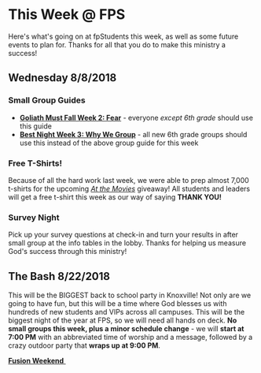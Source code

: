# This Week @ FPS  
Here's what's going on at fpStudents this week, as well as some future events to plan for. Thanks for all that you do to make this ministry a success!

## Wednesday 8/8/2018  

### Small Group Guides  
- [**Goliath Must Fall Week 2: Fear**](guide.pdf) - everyone *except 6th grade* should use this guide  
- [**Best Night Week 3: Why We Group**](guide-6th.pdf) - all new 6th grade groups should use this instead of the above group guide for this week  

### Free T-Shirts!
Because of all the hard work last week, we were able to prep almost 7,000 t-shirts for the upcoming [*At the Movies*](https://faithpromise.org/events/atm) giveaway! All students and leaders will get a free t-shirt this week as our way of saying **THANK YOU!**

### Survey Night  
Pick up your survey questions at check-in and turn your results in after small group at the info tables in the lobby. Thanks for helping us measure God's success through this ministry!  

## The Bash 8/22/2018  
This will be the BIGGEST back to school party in Knoxville! Not only are we going to have fun, but this will be a time where God blesses us with hundreds of new students and VIPs across all campuses. This will be the biggest night of the year at FPS, so we will need all hands on deck. **No small groups this week, plus a minor schedule change** - we will **start at 7:00 PM** with an abbreviated time of worship and a message, followed by a crazy outdoor party that **wraps up at 9:00 PM**.

<!--End of Markdown Content-->
<script src="scripts.js"></script>

<!--Bottom Page Nav Buttons-->
<a class="btn btn-default btn-sm" href="/fusion" role="button"><b>Fusion Weekend</b>&nbsp;<i class="fa fa-arrow-right"></i></a>
